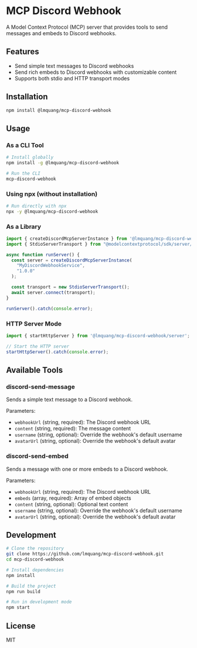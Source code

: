 # MCP Discord Webhook

A Model Context Protocol (MCP) server that provides tools to send messages and embeds to Discord webhooks.

## Features

- Send simple text messages to Discord webhooks
- Send rich embeds to Discord webhooks with customizable content
- Supports both stdio and HTTP transport modes

## Installation

```bash
npm install @lmquang/mcp-discord-webhook
```

## Usage

### As a CLI Tool

```bash
# Install globally
npm install -g @lmquang/mcp-discord-webhook

# Run the CLI
mcp-discord-webhook
```

### Using npx (without installation)

```bash
# Run directly with npx
npx -y @lmquang/mcp-discord-webhook
```

### As a Library

```javascript
import { createDiscordMcpServerInstance } from '@lmquang/mcp-discord-webhook';
import { StdioServerTransport } from "@modelcontextprotocol/sdk/server/stdio.js";

async function runServer() {
  const server = createDiscordMcpServerInstance(
    "MyDiscordWebhookService",
    "1.0.0"
  );

  const transport = new StdioServerTransport();
  await server.connect(transport);
}

runServer().catch(console.error);
```

### HTTP Server Mode

```javascript
import { startHttpServer } from '@lmquang/mcp-discord-webhook/server';

// Start the HTTP server
startHttpServer().catch(console.error);
```

## Available Tools

### discord-send-message

Sends a simple text message to a Discord webhook.

Parameters:
- `webhookUrl` (string, required): The Discord webhook URL
- `content` (string, required): The message content
- `username` (string, optional): Override the webhook's default username
- `avatarUrl` (string, optional): Override the webhook's default avatar

### discord-send-embed

Sends a message with one or more embeds to a Discord webhook.

Parameters:
- `webhookUrl` (string, required): The Discord webhook URL
- `embeds` (array, required): Array of embed objects
- `content` (string, optional): Optional text content
- `username` (string, optional): Override the webhook's default username
- `avatarUrl` (string, optional): Override the webhook's default avatar

## Development

```bash
# Clone the repository
git clone https://github.com/lmquang/mcp-discord-webhook.git
cd mcp-discord-webhook

# Install dependencies
npm install

# Build the project
npm run build

# Run in development mode
npm start
```

## License

MIT 